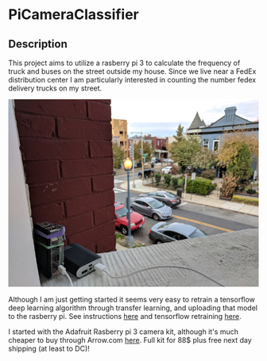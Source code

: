 # PiCameraClassifier

## Description
This project aims to utilize a rasberry pi 3 to calculate the frequency of truck and buses on the street outside my house. Since we live near a FedEx distribution center I am particularly interested in counting the number fedex delivery trucks on my street.

![Setup and taking pictures](https://github.com/mmann1123/PiCameraClassifier/raw/master/Readme/IMG_20171118_1139332.jpg)

Although I am just getting started it seems very easy to retrain a tensorflow deep learning algorithm through transfer learning, and uploading that model to the rasberry pi. See instructions [here](https://svds.com/tensorflow-image-recognition-raspberry-pi/) and tensorflow retraining [here](https://codelabs.developers.google.com/codelabs/tensorflow-for-poets/#0).

I started with the Adafruit Rasberry pi 3 camera kit, although it's much cheaper to buy through Arrow.com [here](https://www.arrow.com/en/products/3275/adafruit-industries). Full kit for 88$ plus free next day shipping (at least to DC)! 
